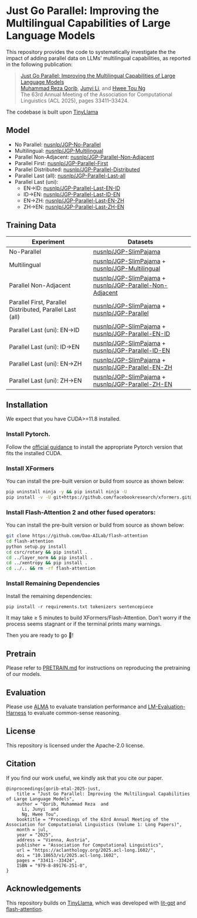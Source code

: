# Just Go Parallel: Improving the Multilingual Capabilities of Large Language Models

This repository provides the code to systematically investigate the the impact of adding parallel data on LLMs' multilingual capabilities, as reported in the following publication:

> [Just Go Parallel: Improving the Multilingual Capabilities of Large Language Models](https://aclanthology.org/2025.acl-long.1602/)  
> [Muhammad Reza Qorib](https://mrqorib.github.io/), [Junyi Li](https://lijunyi.tech/), and [Hwee Tou Ng](https://www.comp.nus.edu.sg/~nght/)  
> The 63rd Annual Meeting of the Association for Computational Linguistics (ACL 2025), pages 33411–33424.

The codebase is built upon [TinyLlama](https://github.com/jzhang38/TinyLlama)

## Model
* No Parallel: [nusnlp/JGP-No-Parallel](https://huggingface.co/nusnlp/JGP-No-Parallel)
* Multilingual: [nusnlp/JGP-Multilingual](https://huggingface.co/nusnlp/JGP-Multilingual)
* Parallel Non-Adjacent: [nusnlp/JGP-Parallel-Non-Adjacent](https://huggingface.co/nusnlp/JGP-Parallel-Non-Adjacent)
* Parallel First: [nusnlp/JGP-Parallel-First](https://huggingface.co/nusnlp/JGP-Parallel-First)
* Parallel Distributed: [nusnlp/JGP-Parallel-Distributed](https://huggingface.co/nusnlp/JGP-Parallel-Distributed)
* Parallel Last (all): [nusnlp/JGP-Parallel-Last-all](https://huggingface.co/nusnlp/JGP-Parallel-Last-all)
* Parallel Last (uni):
  * EN→ID: [nusnlp/JGP-Parallel-Last-EN-ID](https://huggingface.co/nusnlp/JGP-Parallel-Last-EN-ID)
  * ID→EN: [nusnlp/JGP-Parallel-Last-ID-EN](https://huggingface.co/nusnlp/JGP-Parallel-Last-ID-EN)
  * EN→ZH: [nusnlp/JGP-Parallel-Last-EN-ZH](https://huggingface.co/nusnlp/JGP-Parallel-Last-EN-ZH)
  * ZH→EN: [nusnlp/JGP-Parallel-Last-ZH-EN](https://huggingface.co/nusnlp/JGP-Parallel-Last-ZH-EN)

## Training Data
| Experiment | Datasets |
| ---------- | --- |
| No-Parallel | [nusnlp/JGP-SlimPajama](https://huggingface.co/datasets/nusnlp/JGP-SlimPajama) |
| Multilingual | [nusnlp/JGP-SlimPajama](https://huggingface.co/datasets/nusnlp/JGP-SlimPajama) + [nusnlp/JGP-Multilingual](https://huggingface.co/datasets/nusnlp/JGP-Multilingual) |
| Parallel Non-Adjacent | [nusnlp/JGP-SlimPajama](https://huggingface.co/datasets/nusnlp/JGP-SlimPajama) + [nusnlp/JGP-Parallel-Non-Adjacent](https://huggingface.co/datasets/nusnlp/JGP-Parallel-Non-Adjacent) |
| Parallel First, Parallel Distributed, Parallel Last (all) | [nusnlp/JGP-SlimPajama](https://huggingface.co/datasets/nusnlp/JGP-SlimPajama) + [nusnlp/JGP-Parallel](https://huggingface.co/datasets/nusnlp/JGP-Parallel) |
| Parallel Last (uni): EN→ID | [nusnlp/JGP-SlimPajama](https://huggingface.co/datasets/nusnlp/JGP-SlimPajama) + [nusnlp/JGP-Parallel-EN-ID](https://huggingface.co/datasets/nusnlp/JGP-Parallel-EN-ID) |
| Parallel Last (uni): ID→EN | [nusnlp/JGP-SlimPajama](https://huggingface.co/datasets/nusnlp/JGP-SlimPajama) + [nusnlp/JGP-Parallel-ID-EN](https://huggingface.co/datasets/nusnlp/JGP-Parallel-ID-EN) |
| Parallel Last (uni): EN→ZH | [nusnlp/JGP-SlimPajama](https://huggingface.co/datasets/nusnlp/JGP-SlimPajama) + [nusnlp/JGP-Parallel-EN-ZH](https://huggingface.co/datasets/nusnlp/JGP-Parallel-EN-ZH) |
| Parallel Last (uni): ZH→EN | [nusnlp/JGP-SlimPajama](https://huggingface.co/datasets/nusnlp/JGP-SlimPajama) + [nusnlp/JGP-Parallel-ZH-EN](https://huggingface.co/datasets/nusnlp/JGP-Parallel-ZH-EN) |

## Installation
We expect that you have CUDA>=11.8 installed.

### Install Pytorch.
Follow the [official guidance](https://pytorch.org/get-started/previous-versions/) to install the appropriate Pytorch version that fits the installed CUDA.

### Install XFormers
You can install the pre-built version or build from source as shown below:
```bash
pip uninstall ninja -y && pip install ninja -U
pip install -v -U git+https://github.com/facebookresearch/xformers.git@main#egg=xformers
```

### Install Flash-Attention 2 and other fused operators:
You can install the pre-built version or build from source as shown below:
```bash
git clone https://github.com/Dao-AILab/flash-attention
cd flash-attention
python setup.py install
cd csrc/rotary && pip install .
cd ../layer_norm && pip install .
cd ../xentropy && pip install .
cd ../.. && rm -rf flash-attention
```

### Install Remaining Dependencies
Install the remaining dependencies:
```
pip install -r requirements.txt tokenizers sentencepiece
```

It may take ≥ 5 minutes to build XFormers/Flash-Attention. Don’t worry if the process seems stagnant or if the terminal prints many warnings.

Then you are ready to go 🎉!

## Pretrain
Please refer to [PRETRAIN.md](PRETRAIN.md) for instructions on reproducing the pretraining of our models.

## Evaluation
Please use [ALMA](https://github.com/fe1ixxu/ALMA) to evaluate translation performance and [LM-Evaluation-Harness](https://github.com/EleutherAI/lm-evaluation-harness) to evaluate common-sense reasoning.

## License
This repository is licensed under the Apache-2.0 license.

## Citation
If you find our work useful, we kindly ask that you cite our paper.
```
@inproceedings{qorib-etal-2025-just,
    title = "Just Go Parallel: Improving the Multilingual Capabilities of Large Language Models",
    author = "Qorib, Muhammad Reza  and
      Li, Junyi  and
      Ng, Hwee Tou",
    booktitle = "Proceedings of the 63rd Annual Meeting of the Association for Computational Linguistics (Volume 1: Long Papers)",
    month = jul,
    year = "2025",
    address = "Vienna, Austria",
    publisher = "Association for Computational Linguistics",
    url = "https://aclanthology.org/2025.acl-long.1602/",
    doi = "10.18653/v1/2025.acl-long.1602",
    pages = "33411--33424",
    ISBN = "979-8-89176-251-0",
}
```

## Acknowledgements
This repository builds on [TinyLlama](https://github.com/jzhang38/TinyLlama), which was developed with [lit-gpt](https://github.com/Lightning-AI/lit-gpt) and [flash-attention](https://github.com/Dao-AILab/flash-attention).
